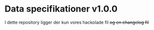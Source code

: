 # Data specifikationer v1.0.0
I dette repository ligger der kun vores hackolade fil ~~og en changelog fil~~
